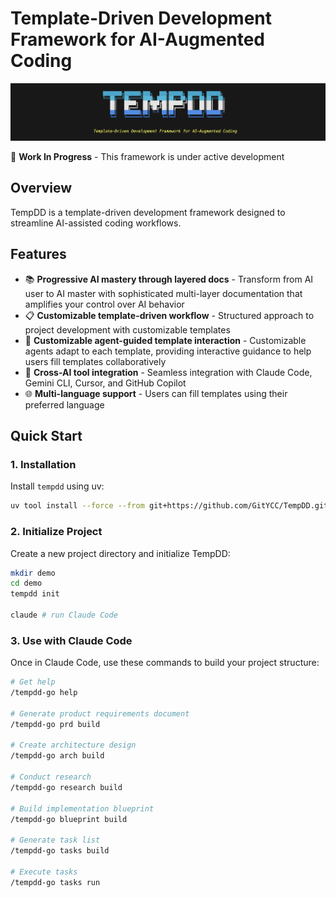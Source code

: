 # Template-Driven Development Framework for AI-Augmented Coding

![banner](misc/banner.png)

🚧 **Work In Progress** - This framework is under active development

## Overview

TempDD is a template-driven development framework designed to streamline AI-assisted coding workflows. 

## Features

- 📚 **Progressive AI mastery through layered docs** - Transform from AI user to AI master with sophisticated multi-layer  documentation that amplifies your control over AI behavior
- 📋 **Customizable template-driven workflow** - Structured approach to project development with customizable templates
- 💬 **Customizable agent-guided template interaction** - Customizable agents adapt to each template, providing interactive guidance to help users fill templates collaboratively
- 🤖 **Cross-AI tool integration** - Seamless integration with Claude Code, Gemini CLI, Cursor, and GitHub Copilot
- 🌐 **Multi-language support** - Users can fill templates using their preferred language

## Quick Start

### 1. Installation

Install `tempdd` using uv:

```bash
uv tool install --force --from git+https://github.com/GitYCC/TempDD.git tempdd && exec $SHELL
```

### 2. Initialize Project

Create a new project directory and initialize TempDD:

```bash
mkdir demo
cd demo
tempdd init

claude # run Claude Code
```

### 3. Use with Claude Code

Once in Claude Code, use these commands to build your project structure:

```bash
# Get help
/tempdd-go help

# Generate product requirements document
/tempdd-go prd build

# Create architecture design
/tempdd-go arch build

# Conduct research
/tempdd-go research build

# Build implementation blueprint
/tempdd-go blueprint build

# Generate task list
/tempdd-go tasks build

# Execute tasks
/tempdd-go tasks run
```

